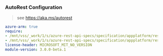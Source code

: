 ### AutoRest Configuration

> see https://aka.ms/autorest

``` yaml
azure-arm: true
require:
- /mnt/vss/_work/1/s/azure-rest-api-specs/specification/appplatform/resource-manager/readme.md
- /mnt/vss/_work/1/s/azure-rest-api-specs/specification/appplatform/resource-manager/readme.go.md
license-header: MICROSOFT_MIT_NO_VERSION
module-version: 3.0.0-beta.1
```